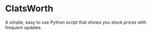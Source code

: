# ClatsWorth
A simple, easy to use Python script that shows you stock prices with frequent updates.
